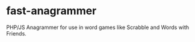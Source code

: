 fast-anagrammer
===============

PHP/JS Anagrammer for use in word games like Scrabble and Words with Friends.
